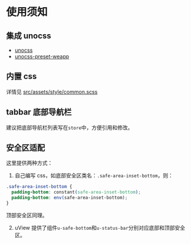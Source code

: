 # 使用须知

## 集成 unocss

- [unocss](https://github.com/unocss/unocss)
- [unocss-preset-weapp](https://github.com/MellowCo/unocss-preset-weapp)

## 内置 css

详情见 [src/assets/style/common.scss](https://git.nucarf.cn/frontend/example/mini-template-next/blob/master/src/assets/style/common.scss)

## tabbar 底部导航栏

建议把底部导航栏列表写在`store`中，方便引用和修改。

## 安全区适配

这里提供两种方式：

1. 自己编写 css，如底部安全区类名：`.safe-area-inset-bottom`，则：

```css
.safe-area-inset-bottom {
  padding-bottom: constant(safe-area-inset-bottom);
  padding-bottom: env(safe-area-inset-bottom);
}
```

顶部安全区同理。

2. uView 提供了组件`u-safe-bottom`和`u-status-bar`分别对应底部和顶部安全区。
